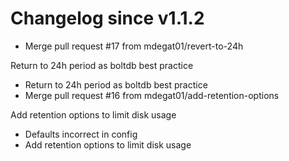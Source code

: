 # Changelog since v1.1.2
- Merge pull request #17 from mdegat01/revert-to-24h

Return to 24h period as boltdb best practice 
- Return to 24h period as boltdb best practice 
- Merge pull request #16 from mdegat01/add-retention-options

Add retention options to limit disk usage 
- Defaults incorrect in config 
- Add retention options to limit disk usage 
